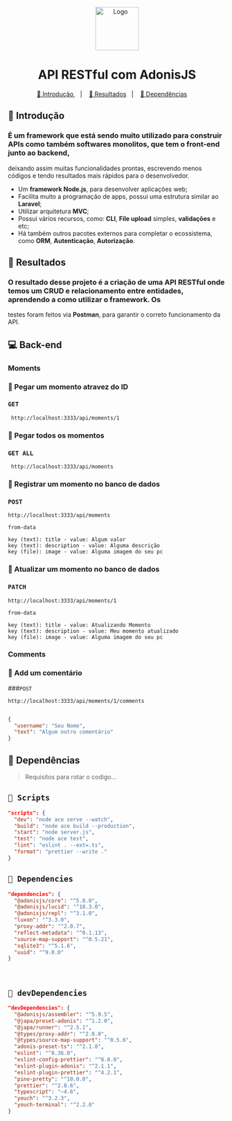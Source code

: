 <p align="center">
  <a href="https://adonisjs.com/">
    <img src="https://avatars.githubusercontent.com/u/13810373?s=280&v=4" alt="Logo" width="" height="100" />
  </a>
</p>

<h1 align="center"> API RESTful com AdonisJS </h1>

<p align="center">
  <a href="#Introdução"> 🧩 Introdução </a>&nbsp;&nbsp;&nbsp;|&nbsp;&nbsp;&nbsp;
  <a href="#Resultados"> 🚀 Resultados</a>&nbsp;&nbsp;&nbsp;|&nbsp;&nbsp;&nbsp;
  <a href="#Dependências"> 🧪 Dependências</a>&nbsp;&nbsp;&nbsp;&nbsp;&nbsp;&nbsp;
</p>

<a id="Introdução"></a>
## 🧩 Introdução

### É um framework que está sendo muito utilizado para construir APIs como também softwares monolitos, que tem o front-end junto ao backend, 
deixando assim muitas funcionalidades prontas, escrevendo menos códigos e tendo resultados mais rápidos para o desenvolvedor.

<ul>
  <li>Um <b>framework Node.js</b>, para desenvolver aplicações web;</li>
  <li>Facilita muito a programação de apps, possui uma estrutura similar ao <b>Laravel</b>;</li>
  <li>Utilizar arquitetura <b>MVC</b>;</li>
  <li>Possui vários recursos, como: <b>CLI</b>, <b>File upload</b> simples, <b>validações</b> e etc;</li>
  <li>Há também outros pacotes externos para completar o ecossistema, como <b>ORM</b>, <b>Autenticação</b>, <b>Autorização</b>.</li>
</ul>

<a id="Resultados"></a>
## 🚀 Resultados 

### O resultado desse projeto é a criação de uma <b>API RESTful</b> onde temos um <b>CRUD</b> e relacionamento entre entidades, aprendendo a como utilizar o framework. Os 
testes foram feitos via <b>Postman</b>, para garantir o correto funcionamento da API.

## 💻 Back-end

### Moments

### 🎯 Pegar um momento atravez do ID

### ```GET``` 
```URL
 http://localhost:3333/api/moments/1
```

### 🎯 Pegar todos os momentos

### ```GET ALL``` 
```URL
 http://localhost:3333/api/moments
```

### 🎯 Registrar um momento no banco de dados
  
### ```POST``` 
```URL
http://localhost:3333/api/moments
```
  
```Body
from-data

key (text): title - value: Algum valor
key (text): description - value: Alguma descrição
key (file): image - value: Alguma imagem do seu pc
```

### 🎯 Atualizar um momento no banco de dados
  
### ```PATCH``` 
```URL
http://localhost:3333/api/moments/1
```
  
```Body
from-data

key (text): title - value: Atualizando Momento
key (text): description - value: Meu momento atualizado
key (file): image - value: Alguma imagem do seu pc
```
### Comments

### 🎯 Add um comentário

###```POST```
```URL
http://localhost:3333/api/moments/1/comments
```

```JSON

{
  "username": "Seu Nome",
  "text": "Algum outro comentário"
}
```

<a id="Dependências"></a>
## 🧪 Dependências
> Requisitos para rotar o codigo...

## `📖 Scripts` 

```JSON
"scripts": {
  "dev": "node ace serve --watch",
  "build": "node ace build --production",
  "start": "node server.js",
  "test": "node ace test",
  "lint": "eslint . --ext=.ts",
  "format": "prettier --write ."
}

```
## `📖 Dependencies` 

```JSON
"dependencies": {
  "@adonisjs/core": "^5.8.0",
  "@adonisjs/lucid": "^18.3.0",
  "@adonisjs/repl": "^3.1.0",
  "luxon": "^3.3.0",
  "proxy-addr": "^2.0.7",
  "reflect-metadata": "^0.1.13",
  "source-map-support": "^0.5.21",
  "sqlite3": "^5.1.6",
  "uuid": "^9.0.0"
}

```
<br /> 

## `📖 devDependencies` 

```JSON
"devDependencies": {
  "@adonisjs/assembler": "^5.9.5",
  "@japa/preset-adonis": "^1.2.0",
  "@japa/runner": "^2.5.1",
  "@types/proxy-addr": "^2.0.0",
  "@types/source-map-support": "^0.5.6",
  "adonis-preset-ts": "^2.1.0",
  "eslint": "^8.36.0",
  "eslint-config-prettier": "^8.8.0",
  "eslint-plugin-adonis": "^2.1.1",
  "eslint-plugin-prettier": "^4.2.1",
  "pino-pretty": "^10.0.0",
  "prettier": "^2.8.6",
  "typescript": "~4.6",
  "youch": "^3.2.3",
  "youch-terminal": "^2.2.0"
}

```
